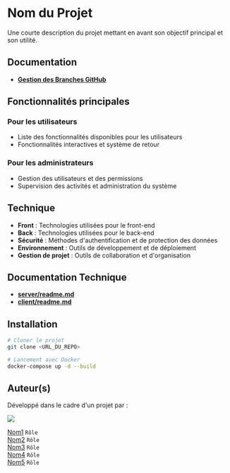 # Nom du Projet

Une courte description du projet mettant en avant son objectif principal et son utilité.

## Documentation

* **[Gestion des Branches GitHub](./docs/Guidelines.md)**

## Fonctionnalités principales

### Pour les utilisateurs
- Liste des fonctionnalités disponibles pour les utilisateurs
- Fonctionnalités interactives et système de retour

### Pour les administrateurs
- Gestion des utilisateurs et des permissions
- Supervision des activités et administration du système

## Technique

- **Front** : Technologies utilisées pour le front-end
- **Back** : Technologies utilisées pour le back-end
- **Sécurité** : Méthodes d'authentification et de protection des données
- **Environnement** : Outils de développement et de déploiement
- **Gestion de projet** : Outils de collaboration et d'organisation

## Documentation Technique

* **[server/readme.md](./server/README.md)**
* **[client/readme.md](./client/README.md)**

## Installation

```bash
# Cloner le projet
git clone <URL_DU_REPO>

# Lancement avec Docker
docker-compose up -d --build
```

## Auteur(s)

Développé dans le cadre d'un projet par :

<a href="<URL_DU_REPO>/graphs/contributors">
  <img src="https://contrib.rocks/image?repo=<URL_DU_REPO>" />
</a>

[Nom1](https://github.com/Nom1) `Rôle`  
[Nom2](https://github.com/Nom2) `Rôle`  
[Nom3](https://github.com/Nom3) `Rôle`  
[Nom4](https://github.com/Nom4) `Rôle`  
[Nom5](https://github.com/Nom5) `Rôle`